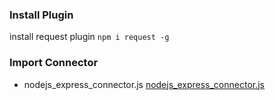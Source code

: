 ### Install Plugin
install request plugin 
``` npm i request -g ```

### Import Connector
  * nodejs_express_connector.js
[nodejs_express_connector.js](https://git.io/fpvKK "Connector")
